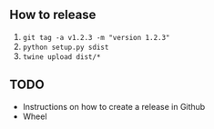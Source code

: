 How to release
--------------

1. `git tag -a v1.2.3 -m "version 1.2.3"`
2. `python setup.py sdist`
3. `twine upload dist/*`

TODO
----

* Instructions on how to create a release in Github
* Wheel
